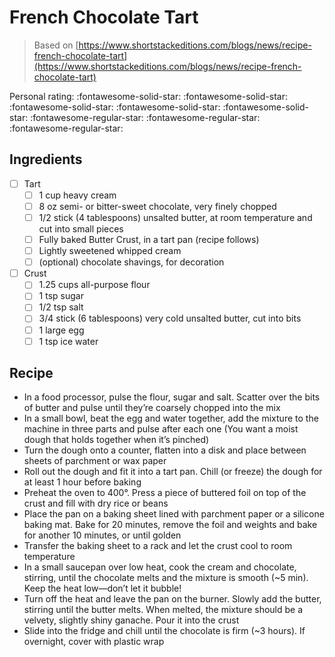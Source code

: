 <!-- Needs Manual Review -->

# French Chocolate Tart

> Based on [https://www.shortstackeditions.com/blogs/news/recipe-french-chocolate-tart](https://www.shortstackeditions.com/blogs/news/recipe-french-chocolate-tart)

<!-- rating=2; (User can specify rating on scale of 1-5) -->
<!-- AUTO-UserRating -->
Personal rating: :fontawesome-solid-star: :fontawesome-solid-star: :fontawesome-solid-star: :fontawesome-solid-star: :fontawesome-solid-star: :fontawesome-regular-star: :fontawesome-regular-star: :fontawesome-regular-star:
<!-- /AUTO-UserRating -->

<!-- name_image=None; (User can specify image name) -->
<!-- AUTO-Image -->
<!-- TODO: Capture image -->
<!-- /AUTO-Image -->

## Ingredients

* [ ] Tart
    * [ ] 1 cup heavy cream
    * [ ] 8 oz semi- or bitter-sweet chocolate, very finely chopped
    * [ ] 1/2 stick (4 tablespoons) unsalted butter, at room temperature and cut into small pieces
    * [ ] Fully baked Butter Crust, in a tart pan (recipe follows)
    * [ ] Lightly sweetened whipped cream
    * [ ] (optional) chocolate shavings, for decoration
* [ ] Crust
    * [ ] 1.25 cups all-purpose flour
    * [ ] 1 tsp sugar
    * [ ] 1/2 tsp salt
    * [ ] 3/4 stick (6 tablespoons) very cold unsalted butter, cut into bits
    * [ ] 1 large egg
    * [ ] 1 tsp ice water

## Recipe

* In a food processor, pulse the flour, sugar and salt. Scatter over the bits of butter and pulse until they’re coarsely chopped into the mix
* In a small bowl, beat the egg and water together, add the mixture to the machine in three parts and pulse after each one (You want a moist dough that holds together when it’s pinched)
* Turn the dough onto a counter, flatten into a disk and place between sheets of parchment or wax paper
* Roll out the dough and fit it into a tart pan. Chill (or freeze) the dough for at least 1 hour before baking
* Preheat the oven to 400°. Press a piece of buttered foil on top of the crust and fill with dry rice or beans
* Place the pan on a baking sheet lined with parchment paper or a silicone baking mat. Bake for 20 minutes, remove the foil and weights and bake for another 10 minutes, or until golden
* Transfer the baking sheet to a rack and let the crust cool to room temperature
* In a small saucepan over low heat, cook the cream and chocolate, stirring, until the chocolate melts and the mixture is smooth (~5 min). Keep the heat low—don’t let it bubble!
* Turn off the heat and leave the pan on the burner. Slowly add the butter, stirring until the butter melts. When melted, the mixture should be a velvety, slightly shiny ganache. Pour it into the crust
* Slide into the fridge and chill until the chocolate is firm (~3 hours). If overnight, cover with plastic wrap
